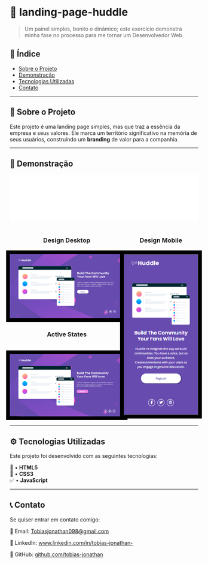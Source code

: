 # 🚀 landing-page-huddle

> Um painel simples, bonito e dinâmico; este exercício demonstra minha fase no processo para me tornar um Desenvolvedor Web.

## 📌 Índice
- [Sobre o Projeto](#sobre-o-projeto)
- [Demonstração](#demonstração)
- [Tecnologias Utilizadas](#tecnologias-utilizadas)
- [Contato](#contato)

---

## 📝 Sobre o Projeto

Este projeto é uma landing page simples, mas que traz a essência da empresa e seus valores. Ele marca um território significativo na memória de seus usuários, construindo um **branding** de valor para a companhia.

---

## 🎯 Demonstração

![Demonstração do Projeto](./src/images/logo.svg)

<div style="display: flex; justify-content: space-between; align-items: flex-start;">
  <!-- Imagens 4x3 uma embaixo da outra -->
  <div style="display: flex; flex-direction: column; align-items: center;">
    <h3>Design Desktop</h3>
    <img style="border: 10px solid black;" src="./src/design-site/design-desktop.PNG" alt="Imagem 4x3-1" width="400">
    <h3>Active States</h3><br>
    <img style="border: 10px solid black;" src="./src/design-site/active-states.PNG" alt="Imagem 4x3-2" width="400">
  </div><br>

  <!-- Imagem 9x16 ao lado -->
  <div style="display: flex; flex-direction: column; align-items: center;">
    <h3>Design Mobile</h3>
    <img style="border: 10px solid black;" src="./src/design-site/design-mobile.PNG" alt="Imagem 9x16" width="255">
  </div>
</div>

---

## ⚙️ Tecnologias Utilizadas
Este projeto foi desenvolvido com as seguintes tecnologias:

📑 • **HTML5**  
🎨 • **CSS3**  
✅ • **JavaScript**  

---

## 📞 Contato
Se quiser entrar em contato comigo:

📧 Email: <a href="mailto:Tobiasjonathan098@gmail.com" target="_blank">Tobiasjonathan098@gmail.com</a>

🔗 LinkedIn: <a href="https://www.linkedin.com/in/tobias-jonathan-" target="_blank">www.linkedin.com/in/tobias-jonathan-</a>

📌 GitHub: <a href="https://github.com/tobias-jonathan" target="_blank">github.com/tobias-jonathan</a>
